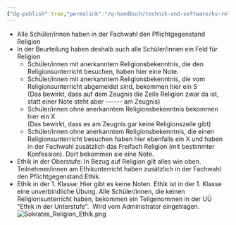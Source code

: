```yaml
---
{"dg-publish":true,"permalink":"/q-handbuch/technik-und-software/kv-religion-schulnachricht/"}
---
```


- Alle Schüler/innen haben in der Fachwahl den Pflichtgegenstand Religion
- In der Beurteilung haben deshalb auch alle Schüler/innen ein Feld für Religion
    - Schüler/innen mit anerkanntem Religionsbekenntnis, die den Religionsunterricht besuchen, haben hier eine Note.
    - Schüler/innen mit anerkanntem Religionsbekenntnis, die vom Religionsunterricht abgemeldet sind, bekommen hier ein S  
        (Das bewirkt, dass auf dem Zeugnis die Zeile Religion zwar da ist, statt einer Note steht aber ------ am Zeugnis)
    - Schüler/innen ohne anerkanntem Religionsbekenntnis bekommen hier ein X  
        (Das bewirkt, dass es am Zeugnis gar keine Religionszeile gibt)
    - Schüler/innen ohne anerkanntem Religionsbekenntnis, die einen Religionsunterricht besuchen haben hier ebenfalls ein X und haben in der Fachwahl zusätzlich das Freifach Religion (mit bestimmter Konfession). Dort bekommen sie eine Note.
- Ethik in der Oberstufe: In Bezug auf Religion gilt alles wie oben. Teilnehmer/innen am Ethikunterricht haben zusätzlich in der Fachwahl den Pflichtgegenstand Ethik.
- Ethik in der 1. Klasse: Hier gibt es keine Noten. Ethik ist in der 1. Klasse eine unverbindliche Übung. Alle Schüler/innen, die keinen Religionsunterricht haben, bekommen ein Teilgenommen in der UÜ "Ethik in der Unterstufe".  Wird vom Administrator eingetragen.
![Sokrates_Religion_Ethik.png](/img/user/Bilder/Sokrates_Religion_Ethik.png)